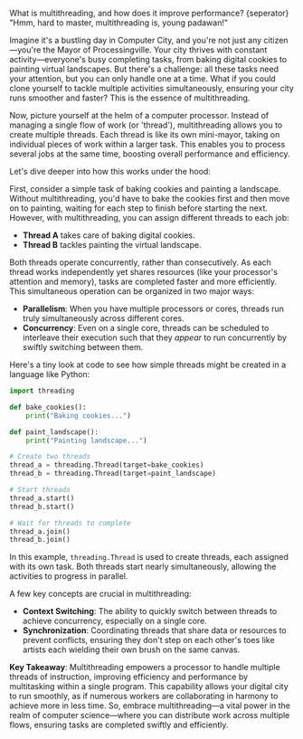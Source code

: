 What is multithreading, and how does it improve performance?
{seperator}
"Hmm, hard to master, multithreading is, young padawan!"

Imagine it's a bustling day in Computer City, and you're not just any citizen—you're the Mayor of Processingville. Your city thrives with constant activity—everyone's busy completing tasks, from baking digital cookies to painting virtual landscapes. But there's a challenge: all these tasks need your attention, but you can only handle one at a time. What if you could clone yourself to tackle multiple activities simultaneously, ensuring your city runs smoother and faster? This is the essence of multithreading.

Now, picture yourself at the helm of a computer processor. Instead of managing a single flow of work (or 'thread'), multithreading allows you to create multiple threads. Each thread is like its own mini-mayor, taking on individual pieces of work within a larger task. This enables you to process several jobs at the same time, boosting overall performance and efficiency.

Let's dive deeper into how this works under the hood:

First, consider a simple task of baking cookies and painting a landscape. Without multithreading, you'd have to bake the cookies first and then move on to painting, waiting for each step to finish before starting the next. However, with multithreading, you can assign different threads to each job:

- **Thread A** takes care of baking digital cookies.
- **Thread B** tackles painting the virtual landscape.

Both threads operate concurrently, rather than consecutively. As each thread works independently yet shares resources (like your processor's attention and memory), tasks are completed faster and more efficiently. This simultaneous operation can be organized in two major ways:

- **Parallelism**: When you have multiple processors or cores, threads run truly simultaneously across different cores.
- **Concurrency**: Even on a single core, threads can be scheduled to interleave their execution such that they *appear* to run concurrently by swiftly switching between them.

Here's a tiny look at code to see how simple threads might be created in a language like Python:

```python
import threading

def bake_cookies():
    print("Baking cookies...")

def paint_landscape():
    print("Painting landscape...")

# Create two threads
thread_a = threading.Thread(target=bake_cookies)
thread_b = threading.Thread(target=paint_landscape)

# Start threads
thread_a.start()
thread_b.start()

# Wait for threads to complete
thread_a.join()
thread_b.join()
```

In this example, `threading.Thread` is used to create threads, each assigned with its own task. Both threads start nearly simultaneously, allowing the activities to progress in parallel.

A few key concepts are crucial in multithreading:

- **Context Switching**: The ability to quickly switch between threads to achieve concurrency, especially on a single core.
- **Synchronization**: Coordinating threads that share data or resources to prevent conflicts, ensuring they don't step on each other's toes like artists each wielding their own brush on the same canvas.

**Key Takeaway**: Multithreading empowers a processor to handle multiple threads of instruction, improving efficiency and performance by multitasking within a single program. This capability allows your digital city to run smoothly, as if numerous workers are collaborating in harmony to achieve more in less time. So, embrace multithreading—a vital power in the realm of computer science—where you can distribute work across multiple flows, ensuring tasks are completed swiftly and efficiently.